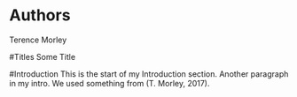 # Authors
Terence Morley

#Titles
Some Title

#Introduction
This is the start of my Introduction section.
Another paragraph in my intro.
We used something from (T. Morley, 2017).
